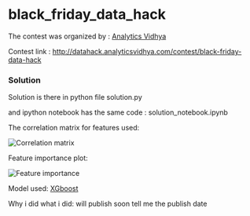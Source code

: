 # black_friday_data_hack

The contest was organized by : [Analytics Vidhya](http://www.analyticsvidhya.com/)

Contest link : http://datahack.analyticsvidhya.com/contest/black-friday-data-hack

### Solution

Solution is there in python file solution.py

and ipython notebook has the same code : solution_notebook.ipynb

The correlation matrix for features used:

![Correlation matrix](https://raw.githubusercontent.com/vi3k6i5/black_friday_data_hack/master/corr_matrix.png)

Feature importance plot:

![Feature importance](https://raw.githubusercontent.com/vi3k6i5/black_friday_data_hack/master/feature_importance.png)

Model used:
[XGboost](https://github.com/dmlc/xgboost)

Why i did what i did: will publish soon
tell me the publish date
